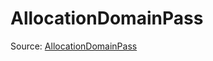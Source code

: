# AllocationDomainPass

Source: [AllocationDomainPass](../../csrc/preseg_passes/allocation_order_inference.h#L20)
